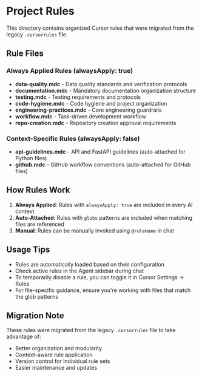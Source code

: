 # Project Rules

This directory contains organized Cursor rules that were migrated from the legacy `.cursorrules` file.

## Rule Files

### Always Applied Rules (alwaysApply: true)
- **data-quality.mdc** - Data quality standards and verification protocols
- **documentation.mdc** - Mandatory documentation organization structure
- **testing.mdc** - Testing requirements and protocols  
- **code-hygiene.mdc** - Code hygiene and project organization
- **engineering-practices.mdc** - Core engineering guardrails
- **workflow.mdc** - Task-driven development workflow
- **repo-creation.mdc** - Repository creation approval requirements

### Context-Specific Rules (alwaysApply: false)
- **api-guidelines.mdc** - API and FastAPI guidelines (auto-attached for Python files)
- **github.mdc** - GitHub workflow conventions (auto-attached for GitHub files)

## How Rules Work

1. **Always Applied**: Rules with `alwaysApply: true` are included in every AI context
2. **Auto-Attached**: Rules with `globs` patterns are included when matching files are referenced
3. **Manual**: Rules can be manually invoked using `@ruleName` in chat

## Usage Tips

- Rules are automatically loaded based on their configuration
- Check active rules in the Agent sidebar during chat
- To temporarily disable a rule, you can toggle it in Cursor Settings → Rules
- For file-specific guidance, ensure you're working with files that match the glob patterns

## Migration Note

These rules were migrated from the legacy `.cursorrules` file to take advantage of:
- Better organization and modularity
- Context-aware rule application
- Version control for individual rule sets
- Easier maintenance and updates

